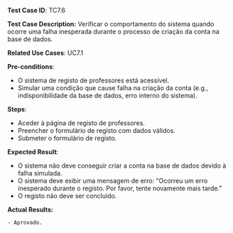 **Test Case ID**: TC7.6 

**Test Case Description:** Verificar o comportamento do sistema quando ocorre uma falha inesperada durante o processo de criação da conta na base de dados.

**Related Use Cases**: UC7.1

**Pre-conditions**:
- O sistema de registo de professores está acessível.
- Simular uma condição que cause falha na criação da conta (e.g., indisponibilidade da base de dados, erro interno do sistema).

**Steps**:
- Aceder à página de registo de professores.
- Preencher o formulário de registo com dados válidos.
- Submeter o formulário de registo.

**Expected Result**:
- O sistema não deve conseguir criar a conta na base de dados devido à falha simulada.
- O sistema deve exibir uma mensagem de erro: "Ocorreu um erro inesperado durante o registo. Por favor, tente novamente mais tarde."
- O registo não deve ser concluído.

**Actual Results:**

    - Aprovado.